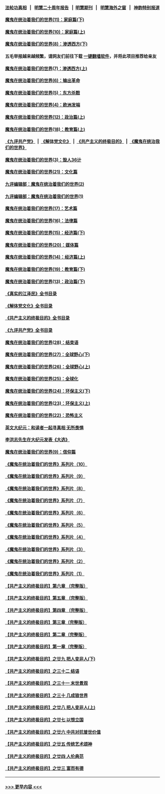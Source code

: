 #### [法轮功真相](https://github.com/gfw-breaker/truth/blob/master/README.md?t=0) &nbsp;&nbsp;|&nbsp;&nbsp; [明慧二十周年报告](https://github.com/gfw-breaker/mh-reports/blob/master/README.md?t=0) &nbsp;&nbsp;|&nbsp;&nbsp;[明慧期刊](https://github.com/gfw-breaker/mh-qikan) &nbsp;&nbsp;|&nbsp;&nbsp; [明慧海外之窗](https://github.com/gfw-breaker/mh-news/blob/master/README.md?t=0) &nbsp;&nbsp;|&nbsp;&nbsp; [神韵特别报道](https://github.com/gfw-breaker/mh-news/blob/master/shenyun.md?t=0)
#### [魔鬼在统治着我们的世界(11)：家庭篇(下)](../pages/nsc422/n10440961.md?t=12110750) 
#### [魔鬼在统治着我们的世界(10)：家庭篇(上)](../pages/nsc422/n10435448.md?t=12110750) 
#### [魔鬼在统治着我们的世界(8)：渗透西方(下)](../pages/nsc422/n10429603.md?t=12110750) 
#### 五毛举报越来越频繁，请网友们前往下载 [一键翻墙软件](https://github.com/gfw-breaker/ssr-accounts)，并将此项目推荐给亲友
#### [魔鬼在统治着我们的世界(7)：渗透西方(上)](../pages/nsc422/n10426013.md?t=12110750) 
#### [魔鬼在统治着我们的世界(6)：输出革命](../pages/nsc422/n10421536.md?t=12110750) 
#### [魔鬼在统治着我们的世界(5)：东方杀戮](../pages/nsc422/n10417707.md?t=12110750) 
#### [魔鬼在统治着我们的世界(4)：欧洲发端](../pages/nsc422/n10414890.md?t=12110750) 
#### [魔鬼在统治着我们的世界(12)：政治篇(上)](../pages/nsc422/n10444576.md?t=12110750) 
#### [魔鬼在统治着我们的世界(18)：教育篇(上)](../pages/nsc422/n10526970.md?t=12110750) 
#### [《九评共产党》](https://github.com/begood0513/9ping.md/blob/master/README.md) &nbsp;|&nbsp; [《解体党文化》](../../../../jtdwh.md/blob/master/README.md)  &nbsp;|&nbsp; [《共产主义的终极目的》](../../../../gczydzjmd.md/blob/master/README.md) &nbsp;|&nbsp; [《魔鬼在统治我们的世界》](../../../../mgztzwmdsj.md/blob/master/README.md) 
#### [魔鬼在统治着我们的世界(3)：毁人36计](../pages/nsc422/n10411583.md?t=12110750) 
#### [魔鬼在统治着我们的世界(21)：文化篇](../pages/nsc422/n10597706.md?t=12110750) 
#### [九评编辑部：魔鬼在统治着我们的世界(2)](../pages/nsc422/n10410036.md?t=12110750) 
#### [九评编辑部：魔鬼在统治着我们的世界(1)](../pages/nsc422/n10406825.md?t=12110750) 
#### [魔鬼在统治着我们的世界(17)：艺术篇](../pages/nsc422/n10499093.md?t=12110750) 
#### [魔鬼在统治着我们的世界(16)：法律篇](../pages/nsc422/n10485969.md?t=12110750) 
#### [魔鬼在统治着我们的世界(15)：经济篇(下)](../pages/nsc422/n10469975.md?t=12110750) 
#### [魔鬼在统治着我们的世界(20)：媒体篇](../pages/nsc422/n10586579.md?t=12110750) 
#### [魔鬼在统治着我们的世界(14)：经济篇(上)](../pages/nsc422/n10457370.md?t=12110750) 
#### [魔鬼在统治着我们的世界(19)：教育篇(下)](../pages/nsc422/n10564808.md?t=12110750) 
#### [魔鬼在统治着我们的世界(13)：政治篇(下)](../pages/nsc422/n10448270.md?t=12110750) 
#### [《真实的江泽民》全书目录](../pages/nsc422/n13721399.md?t=12110750) 
#### [《解体党文化》全书目录](../pages/nsc422/n13721157.md?t=12110750) 
#### [《共产主义的终极目的》全书目录](../pages/nsc422/n13721048.md?t=12110750) 
#### [《九评共产党》全书目录](../pages/nsc422/n13708085.md?t=12110750) 
#### [魔鬼在统治着我们的世界(28)：结束语](../pages/nsc422/n10936246.md?t=12110750) 
#### [魔鬼在统治着我们的世界(27)：全球野心(下)](../pages/nsc422/n10928319.md?t=12110750) 
#### [魔鬼在统治着我们的世界(26)：全球野心(上)](../pages/nsc422/n10900318.md?t=12110750) 
#### [魔鬼在统治着我们的世界(25)：全球化](../pages/nsc422/n10788205.md?t=12110750) 
#### [魔鬼在统治着我们的世界(24)：环保主义(下)](../pages/nsc422/n10695307.md?t=12110750) 
#### [魔鬼在统治着我们的世界(23)：环保主义(上)](../pages/nsc422/n10688613.md?t=12110750) 
#### [魔鬼在统治着我们的世界(22)：恐怖主义](../pages/nsc422/n10614727.md?t=12110750) 
#### [英文大纪元：和读者一起寻真相 无所畏惧](../pages/nsc422/n12542027.md?t=12110750) 
#### [李洪志先生在大纪元发表《大选》](../pages/nsc422/n12534746.md?t=12110750) 
#### [魔鬼在统治着我们的世界(9)：信仰篇](../pages/nsc422/n10432159.md?t=12110750) 
#### [《魔鬼在统治着我们的世界》系列片（10）](../pages/nsc422/n12292670.md?t=12110750) 
#### [《魔鬼在统治着我们的世界》系列片（9）](../pages/nsc422/n12290859.md?t=12110750) 
#### [《魔鬼在统治着我们的世界》系列片（8）](../pages/nsc422/n12287445.md?t=12110750) 
#### [《魔鬼在统治着我们的世界》系列片（7）](../pages/nsc422/n12283425.md?t=12110750) 
#### [《魔鬼在统治着我们的世界》系列片（6）](../pages/nsc422/n12282314.md?t=12110750) 
#### [《魔鬼在统治着我们的世界》系列片（5）](../pages/nsc422/n12281419.md?t=12110750) 
#### [《魔鬼在统治着我们的世界》系列片（4）](../pages/nsc422/n12274024.md?t=12110750) 
#### [《魔鬼在统治着我们的世界》系列片（3）](../pages/nsc422/n12271322.md?t=12110750) 
#### [《魔鬼在统治着我们的世界》系列片（2）](../pages/nsc422/n12269049.md?t=12110750) 
#### [《魔鬼在统治着我们的世界》系列片（1）](../pages/nsc422/n12267575.md?t=12110750) 
#### [【共产主义的终极目的】第六章 （完整版）](../pages/nsc422/n11428913.md?t=12110750) 
#### [【共产主义的终极目的】第五章 （完整版）](../pages/nsc422/n11428912.md?t=12110750) 
#### [【共产主义的终极目的】第四章 （完整版）](../pages/nsc422/n11428907.md?t=12110750) 
#### [【共产主义的终极目的】第三章（完整版）](../pages/nsc422/n11428848.md?t=12110750) 
#### [【共产主义的终极目的】第二章（完整版）](../pages/nsc422/n11428831.md?t=12110750) 
#### [【共产主义的终极目的】第一章（完整版）](../pages/nsc422/n11417651.md?t=12110750) 
#### [【共产主义的终极目的】之廿九 把人变非人(下)](../pages/nsc422/n11344140.md?t=12110750) 
#### [【共产主义的终极目的】之三十二 结语](../pages/nsc422/n11360535.md?t=12110750) 
#### [【共产主义的终极目的】之三十一 末世景观](../pages/nsc422/n11351129.md?t=12110750) 
#### [【共产主义的终极目的】之三十 几成狼世界](../pages/nsc422/n11348280.md?t=12110750) 
#### [【共产主义的终极目的】之廿八 把人变非人(上)](../pages/nsc422/n11340492.md?t=12110750) 
#### [【共产主义的终极目的】之廿七 以恨立国](../pages/nsc422/n11336944.md?t=12110750) 
#### [【共产主义的终极目的】之廿六 中共对抗普世价值](../pages/nsc422/n11324785.md?t=12110750) 
#### [【共产主义的终极目的】之廿五 传统艺术颂神](../pages/nsc422/n11296396.md?t=12110750) 
#### [【共产主义的终极目的】之廿四 人伦典范](../pages/nsc422/n11296397.md?t=12110750) 
#### [【共产主义的终极目的】之廿三 富而有德](../pages/nsc422/n11283598.md?t=12110750) 

----
#### [ >>> 更早内容 <<< ](../indexes/nsc422-earlier.md)
